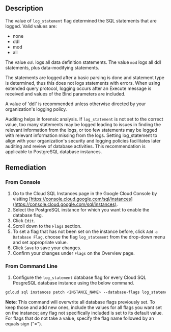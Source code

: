 ## Description

The value of `log_statement` flag determined the SQL statements that are logged. Valid values are:
* none
* ddl
* mod
* all

The value `ddl` logs all data definition statements. The value `mod` logs all ddl statements, plus data-modifying statements.

The statements are logged after a basic parsing is done and statement type is determined, thus this does not logs statements with errors. When using extended query protocol, logging occurs after an Execute message is received and values of the Bind parameters are included.

A value of 'ddl' is recommended unless otherwise directed by your organization's logging policy.

Auditing helps in forensic analysis. If `log_statement` is not set to the correct value, too many statements may be logged leading to issues in finding the relevant information from the logs, or too few statements may be logged with relevant information missing from the logs. Setting log_statement to align with your organization's security and logging policies facilitates later auditing and review of database activities. This recommendation is applicable to PostgreSQL database instances.

## Remediation

### From Console

1. Go to the Cloud SQL Instances page in the Google Cloud Console by visiting [https://console.cloud.google.com/sql/instances](https://console.cloud.google.com/sql/instances).
2. Select the PostgreSQL instance for which you want to enable the database flag.
3. Click `Edit`.
4. Scroll down to the `Flags` section.
5. To set a flag that has not been set on the instance before, click `Add a Database Flag`, choose the flag `log_statement` from the drop-down menu and set appropriate value.
6. Click `Save` to save your changes.
7. Confirm your changes under `Flags` on the Overview page.

### From Command Line

1. Configure the `log_statement` database flag for every Cloud SQL PosgreSQL database instance using the below command.

```bash
gcloud sql instances patch <INSTANCE_NAME> --database-flags log_statement=<ddl|mod|all|none>
```

**Note**: This command will overwrite all database flags previously set. To keep those and add new ones, include the values for all flags you want set on the instance; any flag not specifically included is set to its default value. For flags that do not take a value, specify the flag name followed by an equals sign ("=").
